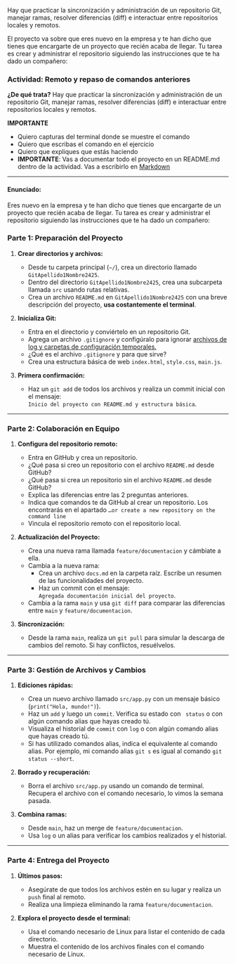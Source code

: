 Hay que practicar la sincronización y administración de un repositorio Git, manejar ramas, resolver diferencias (diff) e interactuar entre repositorios locales y remotos.

El proyecto va sobre que eres nuevo en la empresa y te han dicho que tienes que encargarte de un proyecto que recién acaba de llegar. Tu tarea es crear y administrar el repositorio siguiendo las instrucciones que te ha dado un compañero:

### **Actividad: Remoto y repaso de comandos anteriores**

**¿De qué trata?** 
Hay que practicar la sincronización y administración de un repositorio Git, manejar ramas, resolver diferencias (diff) e interactuar entre repositorios locales y remotos.

**IMPORTANTE**
- Quiero capturas del terminal donde se muestre el comando
- Quiero que escribas el comando en el ejercicio
- Quiero que expliques que estás haciendo
- **IMPORTANTE**: Vas a documentar todo el proyecto en un README.md dentro de la actividad. Vas a escribirlo en [Markdown](https://github.com/VelezBeatriz/ITB-M08-DAW1/blob/main/Markdown.md)
---

#### **Enunciado:**

Eres nuevo en la empresa y te han dicho que tienes que encargarte de un proyecto que recién acaba de llegar. 
Tu tarea es crear y administrar el repositorio siguiendo las instrucciones que te ha dado un compañero:

### **Parte 1: Preparación del Proyecto**
1. **Crear directorios y archivos:**  
   - Desde tu carpeta principal (`~/`), crea un directorio llamado `GitApellido1Nombre2425`.  
   - Dentro del directorio `GitApellido1Nombre2425`, crea una subcarpeta llamada `src` usando rutas relativas.
   - Crea un archivo `README.md` en `GitApellido1Nombre2425` con una breve descripción del proyecto, **usa costantemente el terminal**.

2. **Inicializa Git:**  
   - Entra en el directorio y conviértelo en un repositorio Git.
   - Agrega un archivo `.gitignore` y configúralo para ignorar [archivos de log y carpetas de configuración temporales.](https://www.atlassian.com/es/git/tutorials/saving-changes/gitignore)
   - ¿Qué es el archivo `.gitignore` y para que sirve?
   - Crea una estructura básica de web `index.html`, `style.css`, `main.js`.

3. **Primera confirmación:**  
   - Haz un `git add` de todos los archivos y realiza un commit inicial con el mensaje:  
     `Inicio del proyecto con README.md y estructura básica`.

---

### **Parte 2: Colaboración en Equipo**
1. **Configura del repositorio remoto:**  
   - Entra en GitHub y crea un repositorio.
   - ¿Qué pasa si creo un repositorio con el archivo `README.md` desde GitHub?
   - ¿Qué pasa si crea un repositorio sin el archivo `README.md` desde GitHub?
   - Explica las diferencias entre las 2 preguntas anteriores.
   - Indica que comandos te da GitHub al crear un repositorio. Los encontrarás en el apartado `…or create a new repository on the command line
`
   - Vincula el repositorio remoto con el repositorio local.

2. **Actualización del Proyecto:**
   - Crea una nueva rama llamada `feature/documentacion` y cámbiate a ella.
   - Cambia a la nueva rama:
     - Crea un archivo `docs.md` en la carpeta raíz. Escribe un resumen de las funcionalidades del proyecto.
     - Haz un commit con el mensaje:  
       `Agregada documentación inicial del proyecto`.
   - Cambia a la rama `main` y usa `git diff` para comparar las diferencias entre `main` y `feature/documentacion`.

3. **Sincronización:**  
   - Desde la rama `main`, realiza un `git pull` para simular la descarga de cambios del remoto. Si hay conflictos, resuélvelos.

---

### **Parte 3: Gestión de Archivos y Cambios**
1. **Ediciones rápidas:**  
   - Crea un nuevo archivo llamado `src/app.py` con un mensaje básico (`print("Hola, mundo!")`).
   - Haz un `add` y luego un `commit`. Verifica su estado con ` status` o con algún comando alias que hayas creado tú.
   - Visualiza el historial de `commit` con `log` o con algún comando alias que hayas creado tú.
   - Si has utilizado comandos alias, indica el equivalente al comando alias. Por ejemplo, mi comando alias `git s` es igual al comando `git status --short`.

2. **Borrado y recuperación:**  
   - Borra el archivo `src/app.py` usando un comando de terminal. Recupera el archivo con el comando necesario, lo vimos la semana pasada.
     
3. **Combina ramas:**  
   - Desde `main`, haz un merge de `feature/documentacion`.  
   - Usa `log` o un alias para verificar los cambios realizados y el historial.

---

### **Parte 4: Entrega del Proyecto**
1. **Últimos pasos:**  
   - Asegúrate de que todos los archivos estén en su lugar y realiza un `push` final al remoto.  
   - Realiza una limpieza eliminando la rama `feature/documentacion`.

2. **Explora el proyecto desde el terminal:**  
   - Usa el comando necesario de Linux para listar el contenido de cada directorio.  
   - Muestra el contenido de los archivos finales con el comando necesario de Linux.
